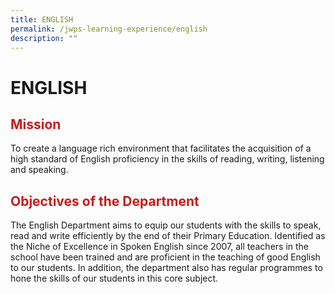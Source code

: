 ```yaml
---
title: ENGLISH
permalink: /jwps-learning-experience/english
description: ""
---
```

# ENGLISH

## <span style = "color: #c81b1b"> <b>Mission</b> </span>

To create a language rich environment that facilitates the acquisition of a high standard of English proficiency in the skills of reading, writing, listening and speaking.  
  
## <span style = "color: #c81b1b"> <b>Objectives of the Department</b> </span>

The English Department aims to equip our students with the skills to speak, read and write efficiently by the end of their Primary Education. Identified as the Niche of Excellence in Spoken English since 2007, all teachers in the school have been trained and are proficient in the teaching of good English to our students. In addition, the department also has regular programmes to hone the skills of our students in this core subject.